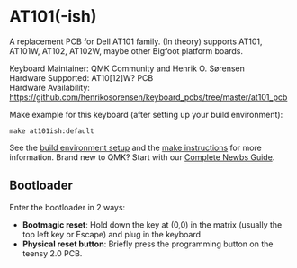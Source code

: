AT101(-ish)
===

A replacement PCB for Dell AT101 family. (In theory) supports AT101, AT101W, AT102, AT102W, maybe other Bigfoot platform boards.

Keyboard Maintainer: QMK Community and Henrik O. Sørensen  
Hardware Supported: AT10[12]W? PCB  
Hardware Availability: https://github.com/henrikosorensen/keyboard_pcbs/tree/master/at101_pcb

Make example for this keyboard (after setting up your build environment):

    make at101ish:default

See the [build environment setup](https://docs.qmk.fm/#/getting_started_build_tools) and the [make instructions](https://docs.qmk.fm/#/getting_started_make_guide) for more information. Brand new to QMK? Start with our [Complete Newbs Guide](https://docs.qmk.fm/#/newbs).

## Bootloader

Enter the bootloader in 2 ways:

* **Bootmagic reset**: Hold down the key at (0,0) in the matrix (usually the top left key or Escape) and plug in the keyboard
* **Physical reset button**: Briefly press the programming button on the teensy 2.0 PCB.

